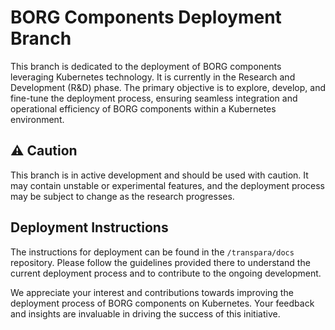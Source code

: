 # BORG Components Deployment Branch

This branch is dedicated to the deployment of BORG components leveraging Kubernetes technology. It is currently in the Research and Development (R&D) phase. The primary objective is to explore, develop, and fine-tune the deployment process, ensuring seamless integration and operational efficiency of BORG components within a Kubernetes environment.

## :warning: Caution
This branch is in active development and should be used with caution. It may contain unstable or experimental features, and the deployment process may be subject to change as the research progresses.

## Deployment Instructions
The instructions for deployment can be found in the `/transpara/docs` repository. Please follow the guidelines provided there to understand the current deployment process and to contribute to the ongoing development.

We appreciate your interest and contributions towards improving the deployment process of BORG components on Kubernetes. Your feedback and insights are invaluable in driving the success of this initiative.
